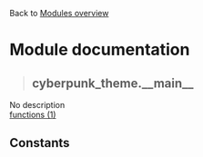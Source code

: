 Back to [Modules overview](https://github.com/pyrustic/cyberpunk-theme/blob/master/docs/modules/README.md)
  
# Module documentation
>## cyberpunk\_theme.\_\_main\_\_
No description
<br>
[functions (1)](https://github.com/pyrustic/cyberpunk-theme/blob/master/docs/modules/content/cyberpunk_theme.__main__/functions.md)


## Constants
```python

```

